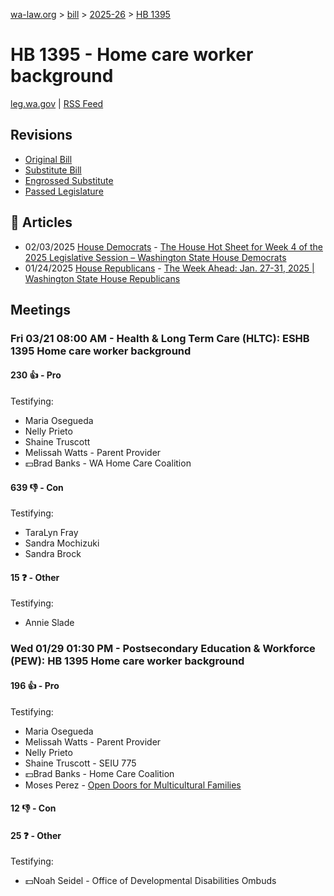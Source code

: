 [wa-law.org](/) > [bill](/bill/) > [2025-26](/bill/2025-26/) > [HB 1395](/bill/2025-26/hb/1395/)

# HB 1395 - Home care worker background
[leg.wa.gov](https://app.leg.wa.gov/billsummary?BillNumber=1395&Year=2025&Initiative=false) | [RSS Feed](./rss.xml)

## Revisions
* [Original Bill](1/)
* [Substitute Bill](S/)
* [Engrossed Substitute](S.E/)
* [Passed Legislature](S.PL/)

## 📰 Articles
* 02/03/2025 [House Democrats](/org/house_democrats/) - [The House Hot Sheet for Week 4 of the 2025 Legislative Session – Washington State House Democrats](https://housedemocrats.wa.gov/blog/2025/02/03/the-house-hot-sheet-for-week-4-of-the-2025-legislative-session/#:~:text=HB%201395)
* 01/24/2025 [House Republicans](/org/house_republicans/) - [The Week Ahead: Jan. 27-31, 2025 | Washington State House Republicans](https://houserepublicans.wa.gov/week/the-week-ahead-jan-27-31-2025/#:~:text=HB%201395)

## Meetings
### Fri 03/21 08:00 AM - Health & Long Term Care (HLTC): ESHB 1395 Home care worker background
#### 230 👍 - Pro
Testifying:
* Maria Osegueda
* Nelly Prieto
* Shaine Truscott
* Melissah Watts - Parent Provider
* 💵Brad Banks - WA Home Care Coalition

#### 639 👎 - Con
Testifying:
* TaraLyn Fray
* Sandra Mochizuki
* Sandra Brock

#### 15 ❓ - Other
Testifying:
* Annie Slade

### Wed 01/29 01:30 PM - Postsecondary Education & Workforce (PEW): HB 1395 Home care worker background
#### 196 👍 - Pro
Testifying:
* Maria Osegueda
* Melissah Watts - Parent Provider
* Nelly Prieto
* Shaine Truscott - SEIU 775
* 💵Brad Banks - Home Care Coalition
* Moses Perez - [Open Doors for Multicultural Families](/org/open_doors_for_multicultural_families/)

#### 12 👎 - Con

#### 25 ❓ - Other
Testifying:
* 💵Noah Seidel - Office of Developmental Disabilities Ombuds
